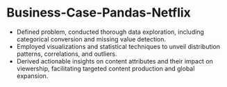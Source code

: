 # Business-Case-Pandas-Netflix

- Defined problem, conducted thorough data exploration, including categorical conversion and missing value detection.
- Employed visualizations and statistical techniques to unveil distribution patterns, correlations, and outliers.
- Derived actionable insights on content attributes and their impact on viewership, facilitating targeted content production and global expansion.

